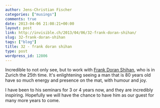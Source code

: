 ```yaml
---
author: Jens-Christian Fischer
categories: ["musings"]
comments: true
date: 2013-04-06 21:08:21+00:00
layout: post
link: http://invisible.ch/2013/04/06/32-frank-doran-shihan/
slug: 32-frank-doran-shihan
tags: ["blog"]
title: 32 - frank doran shihan
type: post
wordpress_id: 12806
---
```


Incredible to not only see, but to work with [Frank Doran Shihan](http://en.wikipedia.org/wiki/Frank_Doran_(aikido)), who is in Zurich the 25th time. It's enlightening seeing a man that is 80 years old have so much energy and presence on the mat, with humour and joy.





I have been to his seminars for 3 or 4 years now, and they are incredibly inspiring. Hopefully we will have the chance to have him as our guest for many more years to come.
